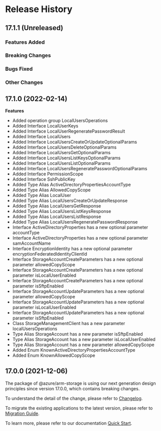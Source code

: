 # Release History

## 17.1.1 (Unreleased)

### Features Added

### Breaking Changes

### Bugs Fixed

### Other Changes

## 17.1.0 (2022-02-14)
    
**Features**

  - Added operation group LocalUsersOperations
  - Added Interface LocalUserKeys
  - Added Interface LocalUserRegeneratePasswordResult
  - Added Interface LocalUsers
  - Added Interface LocalUsersCreateOrUpdateOptionalParams
  - Added Interface LocalUsersDeleteOptionalParams
  - Added Interface LocalUsersGetOptionalParams
  - Added Interface LocalUsersListKeysOptionalParams
  - Added Interface LocalUsersListOptionalParams
  - Added Interface LocalUsersRegeneratePasswordOptionalParams
  - Added Interface PermissionScope
  - Added Interface SshPublicKey
  - Added Type Alias ActiveDirectoryPropertiesAccountType
  - Added Type Alias AllowedCopyScope
  - Added Type Alias LocalUser
  - Added Type Alias LocalUsersCreateOrUpdateResponse
  - Added Type Alias LocalUsersGetResponse
  - Added Type Alias LocalUsersListKeysResponse
  - Added Type Alias LocalUsersListResponse
  - Added Type Alias LocalUsersRegeneratePasswordResponse
  - Interface ActiveDirectoryProperties has a new optional parameter accountType
  - Interface ActiveDirectoryProperties has a new optional parameter samAccountName
  - Interface EncryptionIdentity has a new optional parameter encryptionFederatedIdentityClientId
  - Interface StorageAccountCreateParameters has a new optional parameter allowedCopyScope
  - Interface StorageAccountCreateParameters has a new optional parameter isLocalUserEnabled
  - Interface StorageAccountCreateParameters has a new optional parameter isSftpEnabled
  - Interface StorageAccountUpdateParameters has a new optional parameter allowedCopyScope
  - Interface StorageAccountUpdateParameters has a new optional parameter isLocalUserEnabled
  - Interface StorageAccountUpdateParameters has a new optional parameter isSftpEnabled
  - Class StorageManagementClient has a new parameter localUsersOperations
  - Type Alias StorageAccount has a new parameter isSftpEnabled
  - Type Alias StorageAccount has a new parameter isLocalUserEnabled
  - Type Alias StorageAccount has a new parameter allowedCopyScope
  - Added Enum KnownActiveDirectoryPropertiesAccountType
  - Added Enum KnownAllowedCopyScope
    
    
## 17.0.0 (2021-12-06)

The package of @azure/arm-storage is using our next generation design principles since version 17.0.0, which contains breaking changes.

To understand the detail of the change, please refer to [Changelog](https://aka.ms/js-track2-changelog).

To migrate the existing applications to the latest version, please refer to [Migration Guide](https://aka.ms/js-track2-migration-guide).

To learn more, please refer to our documentation [Quick Start](https://aka.ms/js-track2-quickstart).
